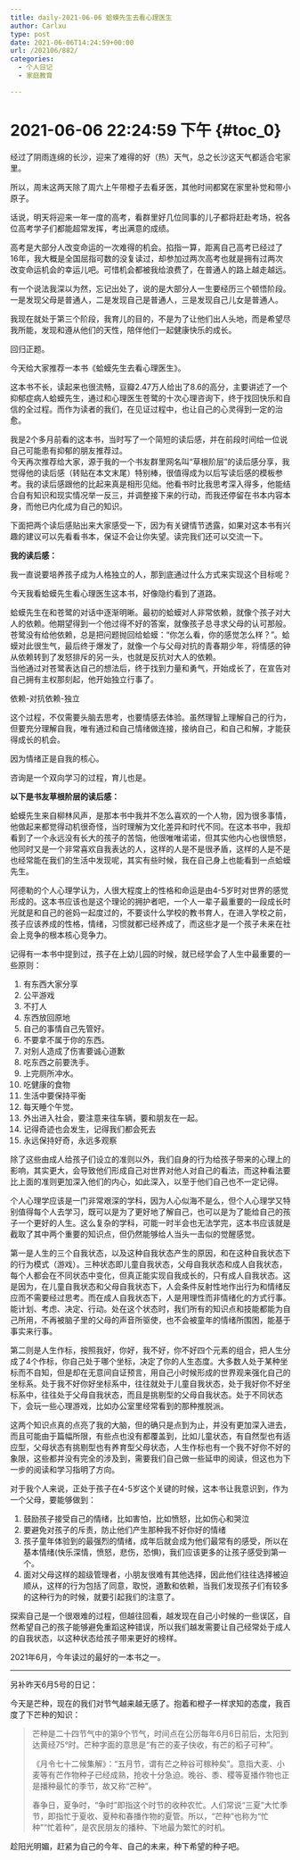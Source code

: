 ```yaml
---
title: daily-2021-06-06 蛤蟆先生去看心理医生
author: Carlxu
type: post
date: 2021-06-06T14:24:59+00:00
url: /202106/882/
categories:
  - 个人日记
  - 家庭教育

---
```

# 2021-06-06 22:24:59 下午 {#toc_0}

经过了阴雨连绵的长沙，迎来了难得的好（热）天气，总之长沙这天气都适合宅家里。

所以，周末这两天除了周六上午带橙子去看牙医，其他时间都窝在家里补觉和带小原子。

话说，明天将迎来一年一度的高考，看群里好几位同事的儿子都将赶赴考场，祝各位高考学子们都能超常发挥，考出满意的成绩。

<!--more-->

高考是大部分人改变命运的一次难得的机会。掐指一算，距离自己高考已经过了16年，我大概是全国屈指可数的没复读过，却参加过两次高考也就是拥有过两次改变命运机会的幸运儿吧。可惜机会都被我给浪费了，在普通人的路上越走越远。

有一个说法我深以为然，忘记出处了，说的是大部分人一生要经历三个顿悟阶段。一是发现父母是普通人，二是发现自己是普通人，三是发现自己儿女是普通人。

我现在就处于第三个阶段，我育儿的目的，不是为了让他们出人头地，而是希望尽我所能，发现和遵从他们的天性，陪伴他们一起健康快乐的成长。

回归正题。

今天给大家推荐一本书《蛤蟆先生去看心理医生》。

这本书不长，读起来也很流畅，豆瓣2.47万人给出了8.6的高分，主要讲述了一个抑郁症病人蛤蟆先生，通过和心理医生苍鹭的十次心理咨询下，终于找回快乐和自信的全过程。而作为读者的我们，在见证过程中，也让自己的心灵得到一定的治愈。

我是2个多月前看的这本书，当时写了一个简短的读后感，并在前段时间给一位说自己可能患有抑郁的朋友推荐过。  
今天再次推荐给大家，源于我的一个书友群里网名叫“草根阶层”的读后感分享，我觉得他的读后感（转贴在本文末尾）特别棒，很值得成为以后写读后感的模板参考。我的读后感跟他的比起来真是相形见绌。他看书时比我思考深入得多，他能结合自有知识和现实情况举一反三，并调整接下来的行动，而我还停留在书本内容本身，而他已内化成为自己的知识。

下面把两个读后感贴出来大家感受一下，因为有关键情节透露，如果对这本书有兴趣的建议可以先看看书本，保证不会让你失望。读完我们还可以交流一下。

**我的读后感：**

我一直说要培养孩子成为人格独立的人，那到底通过什么方式来实现这个目标呢？

今天我看蛤蟆先生看心理医生这本书，好像隐约看到了道路。

蛤蟆先生在和苍鹭的对话中逐渐明晰。最初的蛤蟆对人非常依赖，就像个孩子对大人的依赖。他期望得到一个他过得不好的答案，就像孩子总寻求父母的认可那般。苍鹭没有给他依赖，总是把问题抛回给蛤蟆：“你怎么看，你的感觉怎么样？”。蛤蟆对此很生气，最后终于爆发了，就像一个与父母对抗的青春期少年，将情感的钟从依赖转到了发怒排斥的另一头，也就是反抗对大人的依赖。  
当他通过对苍鹭表达自己的想法后，终于找到力量和勇气，开始成长了，在宣告对自己拥有主权那刻起，他开始独立行事了。

依赖-对抗依赖-独立

这个过程，不仅需要头脑去思考，也要情感去体验。虽然理智上理解自己的行为，但要充分理解自我，唯有通过和自己情绪做连接，接纳自己，和自己和解，才能获得成长的机会。

因为情绪正是自我的核心。

咨询是一个双向学习的过程，育儿也是。

**以下是书友草根阶层的读后感：**

蛤蟆先生来自柳林风声，是那本书中我并不怎么喜欢的一个人物，因为很多事情，他做起来都觉得动机很奇怪，当时理解为文化差异和时代不同。在这本书中，我却看到了一个永远没有长大的孩子的苦恼，他很唯唯诺诺，但其实他内心也很愤怒，他同时又是一个非常喜欢自我表达的人，这样的人是不是很矛盾，这样的人是不是也经常能在我们的生活中发现呢，其实有些时候，我在自己身上也能看到一点蛤蟆先生。

阿德勒的个人心理学认为，人很大程度上的性格和命运是由4-5岁时对世界的感觉形成的。这本书应该也是这个理论的拥护者吧，一个人一辈子最重要的一段成长时光就是和自己的爸妈一起度过的，不要谈什么学校的教书育人，在进入学校之前，孩子应该养成的性格，情绪，习惯就都已经养成了，而这些才是一个孩子未来在社会上竞争的根本核心竞争力。

记得有一本书中提到过，孩子在上幼儿园的时候，就已经学会了人生中最重要的一些原则：

  1. 有东西大家分享
  2. 公平游戏
  3. 不打人
  4. 东西放回原地
  5. 自己的事情自己先管好。
  6. 不要拿不属于你的东西。
  7. 对别人造成了伤害要诚心道歉
  8. 吃东西之前要洗手。
  9. 上完厕所冲水。
 10. 吃健康的食物
 11. 生活中要保持平衡
 12. 每天睡个午觉。
 13. 外出进入社会，要注意来往车辆，要和朋友在一起。
 14. 记得奇迹也会发生，记得我们都会死去
 15. 永远保持好奇，永远多观察

除了这些由成人给孩子们设立的准则以外，我们自身的行为给孩子带来的心理上的影响，其实更大，会导致他们形成自己对世界对他人对自己的看法，而这种看法要比上面的准则更加深入他们的内心，如此深入，以至于他们自己也不一定记得。

个人心理学应该是一门非常艰深的学科，因为人心似海不是么，但个人心理学又特别值得每个人去学习，既可以是为了更好地了解自己，也可以是为了能给自己的孩子一个更好的人生。这么复杂的学科，可能一时半会也无法学完，这本书应该就是截取了其中两个重要的知识点，但仍然能够给人当头一击似的觉醒感觉。

第一是人生的三个自我状态，以及这种自我状态产生的原因，和在这种自我状态下的行为模式（游戏）。三种状态即儿童自我状态，父母自我状态和成人自我状态，每个人都会在不同状态中变化，但真正能实现自我成长的，只有成人自我状态。这是因为，在儿童自我状态和父母自我状态下，人会条件反射性地作出行为和情绪反应而不需要经过思考。而在成人自我状态下，人是用理性而非情绪化的方式行事。能计划、考虑、决定、行动。处在这个状态时，我们所有的知识点和技能都能为自己所用，不再被脑子里的父母的声音所驱使，也不会被童年的情绪所围困，能基于事实来行事。

第二则是人生作标，按照我好，你好，我不好，你不好四个元素的组合，把人生分成了4个作标，你自己处于哪个坐标，决定了你的人生态度。大多数人处于某种坐标而不自知，但是却在无意间自证预言，用自己小时候形成的世界观来强化自己的坐标系。处于我不好你好坐标系中，往往就处于儿童自我状态，处于我好你不好坐标系中，往往处于父母自我状态，而且是挑剔型的父母自我状态。处于不同状态下，会玩一些心理游戏，比如办公室里经常看到的那种推脱派。

这两个知识点真的点亮了我的大脑，但的确只是点到为止，并没有更加深入进去，而且可能由于篇幅所限，有些点也没有都覆盖到，比如儿童状态，有自然型也有适应型，父母状态有挑剔型也有养育型父母状态，人生作标也有一个我不好你不好的象限，这些都并没有完全的涉及到，需要我们自己做一些延申的阅读，但这也为下一步的阅读和学习指明了方向。

对于我个人来说，正处于孩子在4-5岁这个关键的时候，这本书让我意识到，作为一个父母，要能够做到：

  1. 鼓励孩子接受自己的情绪，比如害怕，比如愤怒，比如伤心和哭泣
  2. 要避免对孩子的斥责，防止他们产生那种我不好你好的情绪
  3. 孩子童年体验到的最强烈的情绪，成年后就会成为他们最常有的感受，所以在基本情绪(快乐深情，愤怒，悲伤，恐惧)，我们应该更多的让孩子感受到第一个。
  4. 面对父母这样的超级管理者，小朋友很难有其他选择，因此他们往往选择被迫顺从，这样的行为包括了同意，取悦，道歉和依赖，当我们发现孩子们有较多的这种行为的时候，就要引起我们的注意了。

探索自己是一个很艰难的过程，但越往回看，越发现在自己小时候的一些误区，自然希望自己的孩子能够避免重蹈这种错误，所以我们越发需要让自己经常处于成人的自我状态，以这种状态给孩子带来更好的榜样。

2021年6月，今年读过的最好的一本书之一。

* * *

另补昨天6月5号的日记：

今天是芒种，现在的我们对节气越来越无感了。抱着和橙子一样求知的态度，我百度了下芒种的知识：

> 芒种是二十四节气中的第9个节气，时间点在公历每年6月6日前后，太阳到达黄经75°时。芒种字面的意思是“有芒的麦子快收，有芒的稻子可种”。
> 
> 《月令七十二候集解》：“五月节，谓有芒之种谷可稼种矣”。意指大麦、小麦等有芒作物种子已经成熟，抢收十分急迫。晚谷、黍、稷等夏播作物也正是播种最忙的季节，故又称“芒种”。
> 
> 春争日，夏争时，“争时”即指这个时节的收种农忙。人们常说“三夏”大忙季节，即指忙于夏收、夏种和春播作物的夏管。所以，“芒种”也称为“忙种”“忙着种”，是农民朋友的播种、下地最为繁忙的时机。

趁阳光明媚，赶紧为自己的今年、自己的未来，种下希望的种子吧。